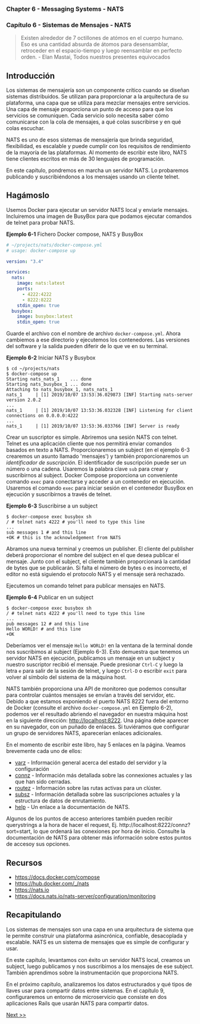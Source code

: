 ### Chapter 6 - Messaging Systems - NATS
### Capítulo 6 - Sistemas de Mensajes - NATS

> Existen alrededor de 7 octillones de atómos en el cuerpo humano. Eso es una
cantidad absurda de átomos para desensamblar, retroceder en el espacio-tiempo y
luego reensamblar en perfecto orden. - Elan Mastai, Todos nuestros presentes
equivocados

## Introducción

Los sistemas de mensajería son un componente crítico cuando se diseñan sistemas
distribuidos. Se utilizan para proporcionar a la arquitectura de su plataforma,
una capa que se utiliza para mezclar mensajes entre servicios. Una capa de
mensaje proporciona un punto de acceso para que los servicios se comuniquen.
Cada servicio solo necesita saber cómo comunicarse con la cola de mensajes, a
qué colas suscribirse y en qué colas escuchar.

NATS es uno de esos sistemas de mensajería que brinda seguridad, flexibilidad,
es escalable y puede cumplir con los requisitos de rendimiento de la mayoría de
las plataformas. Al momento de escribir este libro, NATS tiene clientes escritos
en más de 30 lenguajes de programación.

En este capítulo, pondremos en marcha un servidor NATS. Lo probaremos publicando
y suscribiéndonos a los mensajes usando un cliente telnet.

## Hagámoslo

Usemos Docker para ejecutar un servidor NATS local y enviarle mensajes.
Incluiremos una imagen de BusyBox para que podamos ejecutar comandos de telnet
para probar NATS.

**Ejemplo 6-1** Fichero Docker compose, NATS y BusyBox

```yml
# ~/projects/nats/docker-compose.yml
# usage: docker-compose up

version: "3.4"

services:
  nats:
    image: nats:latest
    ports:
      - 4222:4222
      - 8222:8222
    stdin_open: true
  busybox:
    image: busybox:latest
    stdin_open: true
```

Guarde el archivo con el nombre de archivo `docker-compose.yml`. Ahora cambiemos
a ese directorio y ejecutemos los contenedores. Las versiones del software y la
salida pueden diferir de lo que ve en su terminal.

**Ejemplo 6-2** Iniciar NATS y Busybox

```console
$ cd ~/projects/nats
$ docker-compose up
Starting nats_nats_1    ... done
Starting nats_busybox_1 ... done
Attaching to nats_busybox_1, nats_nats_1
nats_1     | [1] 2019/10/07 13:53:36.029873 [INF] Starting nats-server version 2.0.2
...
nats_1     | [1] 2019/10/07 13:53:36.032328 [INF] Listening for client connections on 0.0.0.0:4222
...
nats_1     | [1] 2019/10/07 13:53:36.033766 [INF] Server is ready
```

Crear un suscriptor es simple. Abriremos una sesión NATS con telnet. Telnet es
una aplicación cliente que nos permitirá enviar comandos basados en texto a
NATS. Proporcionaremos un subject (en el ejemplo 6-3 crearemos un asunto llamado
'mensajes') y también proporcionaremos un _identificador de suscripción_. El
identificador de suscripción puede ser un número o una cadena. Usaremos la
palabra clave `sub` para crear y suscribirnos al subject. Docker Compose
proporciona un conveniente comando `exec` para conectarse y acceder a un
contenedor en ejecución. Usaremos el comando `exec` para iniciar sesión en el
contenedor BusyBox en ejecución y suscribirnos a través de telnet.

**Ejemplo 6-3** Suscribirse a un subject

```console
$ docker-compose exec busybox sh
/ # telnet nats 4222 # you'll need to type this line
...
sub messages 1 # and this line
+OK # this is the acknowledgement from NATS
```

Abramos una nueva terminal y creemos un publisher. El cliente del publisher
deberá proporcionar el nombre del subject en el que desea publicar el mensaje.
Junto con el subject, el cliente también proporcionará la cantidad de bytes que
se publicarán. Si falta el número de bytes o es incorrecto, el editor no está
siguiendo el protocolo NATS y el mensaje será rechazado.

Ejecutemos un comando telnet para publicar mensajes en NATS.

**Ejemplo 6-4** Publicar en un subject

```console
$ docker-compose exec busybox sh
/ # telnet nats 4222 # you'll need to type this line
...
pub messages 12 # and this line
Hello WORLD! # and this line
+OK
```

Deberíamos ver el mensaje `Hello WORLD!` en la ventana de la terminal donde nos
suscribimos al subject (Ejemplo 6-3). Esto demuestra que tenemos un servidor
NATS en ejecución, publicamos un mensaje en un subject y nuestro suscriptor
recibió el mensaje. Puede presionar `Ctrl-C` y luego la letra `e` para salir de
la sesión de telnet, y luego `Ctrl-D` o escribir `exit` para volver al símbolo
del sistema de la máquina host.

NATS también proporciona una API de monitoreo que podemos consultar para
controlar cuántos mensajes se envían a través del servidor, etc. Debido a que
estamos exponiendo el puerto NATS 8222 fuera del entorno de Docker (consulte el
archivo `docker-compose.yml` en Ejemplo 6-2), podemos ver el resultado abriendo
el navegador en nuestra máquina host en la siguiente dirección:
[http://localhost:8222](http://localhost:8222). Una página debe aparecer en su
navegador, con un puñado de enlaces. Si tuviéramos que configurar un grupo de
servidores NATS, aparecerían enlaces adicionales.

En el momento de escribir este libro, hay 5 enlaces en la página. Veamos
brevemente cada uno de ellos:

* [varz](http://localhost:8222/varz) - Información general acerca del estado
del servidor y la configuración
* [connz](http://localhost:8222/connz) - Información más detallada sobre las
connexiones actuales y las que han sido cerradas.
* [routez](http://localhost:8222/routez) - Información sobre las rutas activas
para un clúster.
* [subsz](http://localhost:8222/subsz) - Información detallada sobre las
suscripciones actuales y la estructura de datos de enrutamiento.
* [help](https://docs.nats.io/nats-server/configuration/monitoring) - Un enlace
a la documentación de NATS.

Algunos de los puntos de acceso anteriores también pueden recibir querystrings
a la hora de hacer el request, Ej. http://localhost:8222/connz?sort=start,
lo que ordenará las conexiones por hora de inicio. Consulte la documentación de
NATS para obtener más información sobre estos puntos de accesoy sus opciones.

## Recursos

* https://docs.docker.com/compose
* https://hub.docker.com/_/nats
* https://nats.io
* https://docs.nats.io/nats-server/configuration/monitoring

## Recapitulando

Los sistemas de mensajes son una capa en una arquitectura de sistema que le
permite construir una plataforma asincrónica, confiable, desacoplada y
escalable. NATS es un sistema de mensajes que es simple de configurar y usar.

En este capítulo, levantamos con éxito un servidor NATS local, creamos un
subject, luego publicamos y nos suscribimos a los mensajes de ese subject.
También aprendimos sobre la instrumentación que proporciona NATS.

En el próximo capítulo, analizaremos los datos estructurados y qué tipos de
llaves usar para compartir datos entre sistemas. En el capítulo 9,
configuraremos un entorno de microservicio que consiste en dos aplicaciones
Rails que usarán NATS para compartir datos.

[Next >>](080-chapter-07.md)
